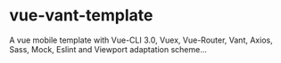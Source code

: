 # vue-vant-template
A vue mobile template with Vue-CLI 3.0, Vuex, Vue-Router, Vant, Axios, Sass, Mock, Eslint and Viewport adaptation scheme...
